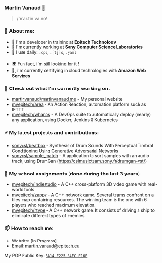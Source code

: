 ### Martin Vanaud 👋

> /'mar.tin va.no/

### 💬 About me:

- 🌱 I'm a developer in training at **Epitech Technology**
- :microscope: I'm currently working at **Sony Computer Science Laboratories**
- :hammer: I use daily: `.cpp`, `.[tj]s`, `.yaml`
####
- 🌍 Fun fact, i'm still looking for it !
- :telescope:, i'm currently certifying in cloud technologies with **Amazon Web Services**

### 👷 Check out what I'm currently working on:

- [martinvanaud/martinvanaud.me](https://github.com/martinvanaud/the-studio) - My personal website
- [myepitech/area](https://github.com/MyEpitech/B-APP-500-PAR-5-1-area-martin.vanaud) - An Action Reaction, automation platform such as IFTTT
- [myepitech/whanos](https://github.com/MyEpitech/B-DOP-500-PAR-5-1-whanos-martin.vanaud) - A DevOps suite to automatically deploy (nearly) any application, using Docker, Jenkins & Kubernetes

### ⚡️ My latest projects and contributions:

- [sonycsl/beatbox](https://github.com/martinvanaud/BeatBox) - Synthesis of Drum Sounds With Perceptual Timbral Conditioning Using Generative Adversarial Networks
- [sonycsl/sample_match](https://github.com/SonyCSLParis/sample_match) - A application to sort samples with an audio track, using DrumGan (https://cslmusicteam.sony.fr/drumgan-vst/)

### :school: My school assignments (done during the last 3 years)

- [myepitech/indiestudio](https://github.com/MyEpitech/B-YEP-400-PAR-4-1-indiestudio-martin.vanaud) - A C++ cross-platform 3D video game with real-world tools
- [myepitech/zappy](https://github.com/MyEpitech/B-YEP-410-PAR-4-1-zappy-martin.vanaud) - A C++ network game. Several teams confront on a tiles map containing resources. The winning team is the one with 6 players who reached maximum elevation.
- [myepitech/rtype](https://github.com/MyEpitech/B-YEP-500-PAR-5-1-rtype-martin.vanaud) - A C++ network game. It consists of driving a ship to eliminate different types of enemies

### 📫 How to reach me:

- Website: [In Progress]
- Email: [martin.vanaud@epitech.eu](mailto:martin.vanaud@epitech.eu)

My PGP Public Key: [`8A14 E225 34EC E16F`](https://keybase.io/martinvanaud/pgp_keys.asc)
